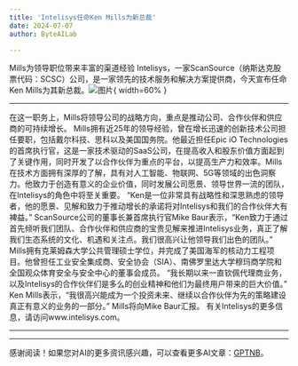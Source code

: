 ```yaml
---
title: 'Intelisys任命Ken Mills为新总裁'
date: 2024-07-07
author: ByteAILab

---
```


Mills为领导职位带来丰富的渠道经验
Intelisys，一家ScanSource（纳斯达克股票代码：SCSC）公司，是一家领先的技术服务和解决方案提供商，今天宣布任命Ken Mills为其新总裁。![图片](https://ai-techpark.com/wp-content/uploads/2024/07/Intelisys-960x540.jpg){ width=60% }

---
在这一职务上，Mills将领导公司的战略方向，重点是推动公司、合作伙伴和供应商的可持续增长。
Mills拥有近25年的领导经验，曾在增长迅速的创新技术公司担任要职，包括戴尔科技、思科以及美国国务院。他最近担任Epic iO Technologies的首席执行官，这是一家技术驱动的SaaS公司，在提高收入和股东价值方面起到了关键作用，同时开发了以合作伙伴为重点的平台，以提高生产力和效率。Mills在技术方面拥有深厚的了解，具有对人工智能、物联网、5G等领域的出色洞察力。他致力于创造有意义的企业价值，同时发展公司愿景、领导世界一流的团队，在Intelisys的角色中将至关重要。
“Ken是一位非常具有战略性和深思熟虑的领导者，他的愿景、见解和致力于推动增长的承诺将对Intelisys和我们的合作伙伴大有裨益。” ScanSource公司的董事长兼首席执行官Mike Baur表示，“Ken致力于通过首先倾听我们团队、合作伙伴和供应商的宝贵见解来推进Intelisys业务，真正了解我们生态系统的文化、机遇和关注点。我们很高兴让他领导我们出色的团队。”
Mills拥有克莱姆森大学公共管理硕士学位，并完成了美国海军的核动力工程项目。他曾担任工业安全集成商、安全协会（SIA）、南佛罗里达大学穆玛商学院和全国观众体育安全与安全中心的董事会成员。
“我长期以来一直钦佩代理商业务，以及Intelisys的合作伙伴们是多么的创业精神和他们为最终用户带来的巨大价值。” Ken Mills表示，“我很高兴能成为一个投资未来、继续以合作伙伴为先的策略建设真正有意义的业务的一部分。”
Mills将向Mike Baur汇报。
有关Intelisys的更多信息，请访问www.intelisys.com。

---
---
感谢阅读！如果您对AI的更多资讯感兴趣，可以查看更多AI文章：[GPTNB](https://gptnb.com)。
